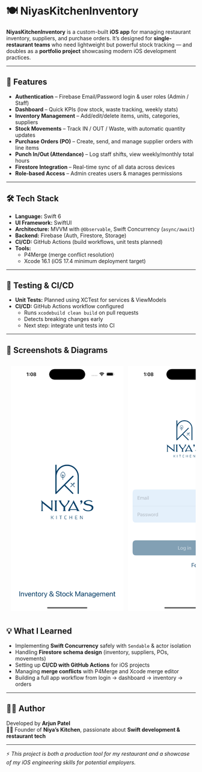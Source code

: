 # 🍽️ NiyasKitchenInventory  

**NiyasKitchenInventory** is a custom-built **iOS app** for managing restaurant inventory, suppliers, and purchase orders. It’s designed for **single-restaurant teams** who need lightweight but powerful stock tracking — and doubles as a **portfolio project** showcasing modern iOS development practices.  

---

## 🚀 Features  

- **Authentication** – Firebase Email/Password login & user roles (Admin / Staff)  
- **Dashboard** – Quick KPIs (low stock, waste tracking, weekly stats)  
- **Inventory Management** – Add/edit/delete items, units, categories, suppliers  
- **Stock Movements** – Track IN / OUT / Waste, with automatic quantity updates  
- **Purchase Orders (PO)** – Create, send, and manage supplier orders with line items  
- **Punch In/Out (Attendance)** – Log staff shifts, view weekly/monthly total hours  
- **Firestore Integration** – Real-time sync of all data across devices  
- **Role-based Access** – Admin creates users & manages permissions  

---

## 🛠️ Tech Stack  

- **Language:** Swift 6  
- **UI Framework:** SwiftUI  
- **Architecture:** MVVM with `@Observable`, Swift Concurrency (`async/await`)  
- **Backend:** Firebase (Auth, Firestore, Storage)  
- **CI/CD:** GitHub Actions (build workflows, unit tests planned)  
- **Tools:**  
  - P4Merge (merge conflict resolution)  
  - Xcode 16.1 (iOS 17.4 minimum deployment target)  

---
## 🧪 Testing & CI/CD  

- **Unit Tests:** Planned using XCTest for services & ViewModels  
- **CI/CD:** GitHub Actions workflow configured  
  - Runs `xcodebuild clean build` on pull requests  
  - Detects breaking changes early  
  - Next step: integrate unit tests into CI  

---
## 📸 Screenshots & Diagrams
<div style="display: flex; overflow-x: auto; gap: 12px; padding: 12px;">
  <img src="Docs/Flowcharts/splash.png" width="300" />
  <img src="Docs/Flowcharts/login.png" width="300" />
  <img src="Docs/Flowcharts/dashboard.png" width="300" />
  <img src="Docs/Flowcharts/inventory.png" width="300" />
  <img src="Docs/Flowcharts/movements.png" width="300" />
  <img src="Docs/Flowcharts/purchaseOrder.png" width="300" />
  <img src="Docs/Flowcharts/draft.png" width="300" />
  <img src="Docs/Flowcharts/AddMovement.png" width="300" />
  <img src="Docs/Flowcharts/AddInventory.png" width="300" />
  <img src="Docs/Flowcharts/filter.png" width="300" />
  <img src="Docs/Flowcharts/attendanceReport.png" width="300" />
</div>


## 💡 What I Learned  

- Implementing **Swift Concurrency** safely with `Sendable` & actor isolation  
- Handling **Firestore schema design** (inventory, suppliers, POs, movements)  
- Setting up **CI/CD with GitHub Actions** for iOS projects  
- Managing **merge conflicts** with P4Merge and Xcode merge editor  
- Building a full app workflow from login → dashboard → inventory → orders  

---

## 🧑‍💻 Author  

Developed by **Arjun Patel**  
👨‍🍳 Founder of **Niya’s Kitchen**, passionate about **Swift development & restaurant tech**  

---

⚡ *This project is both a production tool for my restaurant and a showcase of my iOS engineering skills for potential employers.* 



